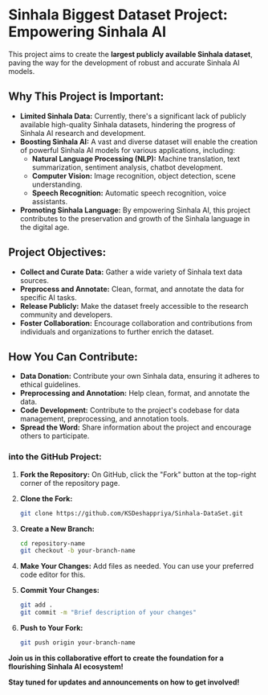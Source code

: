 # Sinhala Biggest Dataset Project: Empowering Sinhala AI

This project aims to create the **largest publicly available Sinhala dataset**, paving the way for the development of robust and accurate Sinhala AI models. 

## **Why This Project is Important:**

* **Limited Sinhala Data:** Currently, there's a significant lack of publicly available high-quality Sinhala datasets, hindering the progress of Sinhala AI research and development.
* **Boosting Sinhala AI:** A vast and diverse dataset will enable the creation of powerful Sinhala AI models for various applications, including:
    * **Natural Language Processing (NLP):** Machine translation, text summarization, sentiment analysis, chatbot development.
    * **Computer Vision:** Image recognition, object detection, scene understanding.
    * **Speech Recognition:** Automatic speech recognition, voice assistants.
* **Promoting Sinhala Language:** By empowering Sinhala AI, this project contributes to the preservation and growth of the Sinhala language in the digital age.

## **Project Objectives:**

* **Collect and Curate Data:** Gather a wide variety of Sinhala text data sources.
* **Preprocess and Annotate:** Clean, format, and annotate the data for specific AI tasks.
* **Release Publicly:** Make the dataset freely accessible to the research community and developers.
* **Foster Collaboration:** Encourage collaboration and contributions from individuals and organizations to further enrich the dataset.

## **How You Can Contribute:**

* **Data Donation:** Contribute your own Sinhala data, ensuring it adheres to ethical guidelines.
* **Preprocessing and Annotation:** Help clean, format, and annotate the data.
* **Code Development:** Contribute to the project's codebase for data management, preprocessing, and annotation tools.
* **Spread the Word:** Share information about the project and encourage others to participate.

### into the GitHub Project:

1. **Fork the Repository:**
 On GitHub, click the "Fork" button at the top-right corner of the repository page.

2. **Clone the Fork:**
   ```bash
   git clone https://github.com/KSDeshappriya/Sinhala-DataSet.git
   ```

3. **Create a New Branch:**
   ```bash
   cd repository-name
   git checkout -b your-branch-name
   ```

4. **Make Your Changes:**
   Add files as needed. You can use your preferred code editor for this.

5. **Commit Your Changes:**
   ```bash
   git add .
   git commit -m "Brief description of your changes"
   ```

6. **Push to Your Fork:**
   ```bash
   git push origin your-branch-name
   ```


**Join us in this collaborative effort to create the foundation for a flourishing Sinhala AI ecosystem!** 

**Stay tuned for updates and announcements on how to get involved!** 
